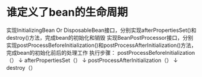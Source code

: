# 谁定义了bean的生命周期
实现InitializingBean Or DisposableBean接口，分别实现afterPropertiesSet()和destroy()方法，完成bean的初始化和销毁
实现BeanPostProcessor接口，分别实现postProcessBeforeInitialization()和postProcessAfterInitialization()方法，完成bean的初始化前后的处理工作
执行步骤：
postProcessBeforeInitialization（）
↓
afterPropertiesSet（）
↓
postProcessAfterInitialization（）
↓
destroy（）

